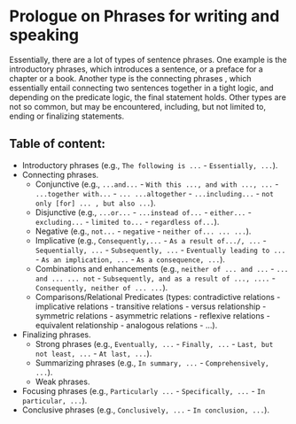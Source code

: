 # Prologue on Phrases for writing and speaking

Essentially, there are a lot of types of sentence phrases. One example is the introductory phrases, which introduces a sentence, or a preface for a chapter or a book. Another type is the connecting phrases , which essentially entail connecting two sentences together in a tight logic, and depending on the predicate logic, the final statement holds. Other types are not so common, but may be encountered, including, but not limited to, ending or finalizing statements.

## Table of content: 
* Introductory phrases (e.g., `The following is ...` - `Essentially, ...`).
* Connecting phrases.
  - Conjunctive (e.g., `...and...` - `With this ..., and with ..., ...` - `...together with...` - `... ...altogether` - `...including...` - `not only [for] ... , but also ...`).
  - Disjunctive (e.g., `...or...` - `...instead of...` - `either...` - `excluding...` - `limited to...` - `regardless of...`).
  - Negative (e.g., `not...` - `negative` - `neither of... ... ...`).
  - Implicative (e.g., `Consequently,...` - `As a result of.../, ...` - `Sequentially, ...` - `Subsequently, ...` - `Eventually leading to ...` - `As an implication, ...` -  `As a consequence, ...`).
  - Combinations and enhancements (e.g., `neither of ... and ...` - `... and ... ... not` - `Subsequently, and as a result of ..., ....` - `Consequently, neither of ... ...`).
  - Comparisons/Relational Predicates (types: contradictive relations - implicative relations - transitive relations - versus relationship - symmetric relations - asymmetric relations - reflexive relations - equivalent relationship - analogous relations - ...).
* Finalizing phrases.
  - Strong phrases (e.g., `Eventually, ...` - `Finally, ...` - `Last, but not least, ...` - `At last, ...`).
  - Summarizing phrases (e.g., `In summary, ...` - `Comprehensively, ...`).
  - Weak phrases.
* Focusing phrases (e.g., `Particularly ...`  - `Specifically, ...` - `In particular, ...`).
* Conclusive phrases (e.g., `Conclusively, ...` - `In conclusion, ...`).
